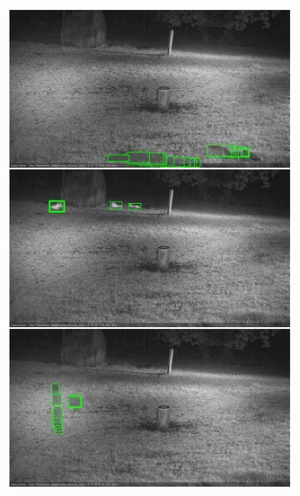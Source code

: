 ![20201014-192702-193707](in2/20201014/20201014-192702-193707_0_.jpg)
![20201015-001022-002024](in2/20201015/20201015-001022-002024_0_.jpg)
![20201015-054529-055531](in2/20201015/20201015-054529-055531_0_.jpg)
